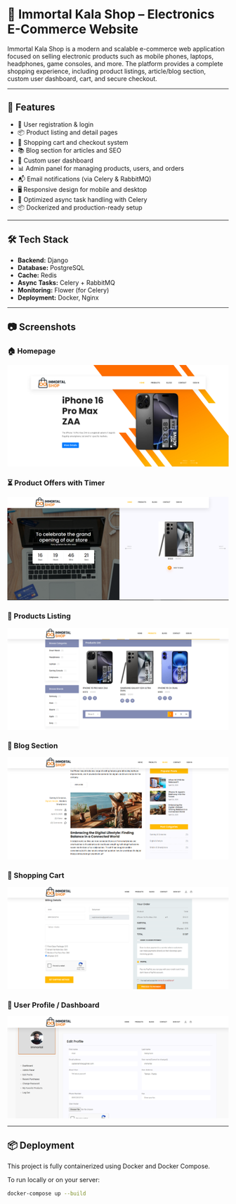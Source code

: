 # 🛒 Immortal Kala Shop – Electronics E-Commerce Website

Immortal Kala Shop is a modern and scalable e-commerce web application focused on selling electronic products such as mobile phones, laptops, headphones, game consoles, and more. The platform provides a complete shopping experience, including product listings, article/blog section, custom user dashboard, cart, and secure checkout.

---

## 🚀 Features

- 🔐 User registration & login
- 📦 Product listing and detail pages
- 🛒 Shopping cart and checkout system
- 📚 Blog section for articles and SEO
- 👤 Custom user dashboard
- 📊 Admin panel for managing products, users, and orders
- 📬 Email notifications (via Celery & RabbitMQ)
- 🖥️ Responsive design for mobile and desktop
- 🧠 Optimized async task handling with Celery
- 📦 Dockerized and production-ready setup

---

## 🛠 Tech Stack

- **Backend:** Django
- **Database:** PostgreSQL
- **Cache:** Redis
- **Async Tasks:** Celery + RabbitMQ
- **Monitoring:** Flower (for Celery)
- **Deployment:** Docker, Nginx

---

## 📷 Screenshots

### 🏠 Homepage
![Homepage](screenshots/home_page.png)

### ⏳ Product Offers with Timer
![Dashboard](screenshots/timer.png)

### 📱 Products Listing
![Doctor Introduction](screenshots/products.png)

### 📰 Blog Section
![User Dashboard](screenshots/blogs.png)

### 🛒 Shopping Cart
![Medical Services](screenshots/shopping.png)

### 👤 User Profile / Dashboard
![User Dashboard](screenshots/profile.png)

---

## 📦 Deployment

This project is fully containerized using Docker and Docker Compose.

To run locally or on your server:

```bash
docker-compose up --build

